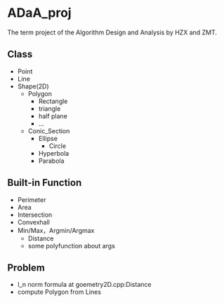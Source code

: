 # ADaA_proj

The term project of the Algorithm Design and Analysis by HZX and ZMT.

## Class
- Point
- Line
- Shape(2D)
  - Polygon
    - Rectangle
    - triangle
    - half plane
    - ...
  - Conic_Section
    - Ellipse
      - Circle
    - Hyperbola
    - Parabola

## Built-in Function
- Perimeter
- Area
- Intersection
- Convexhall
- Min/Max，Argmin/Argmax
  - Distance
  - some polyfunction about args

## Problem
- l_n norm formula at goemetry2D.cpp:Distance
- compute Polygon from Lines